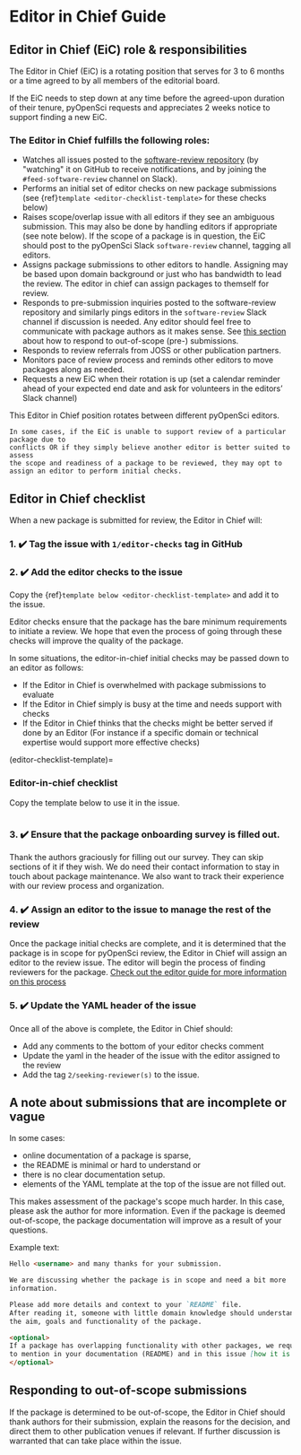 # Editor in Chief Guide

## Editor in Chief (EiC) role & responsibilities

The Editor in Chief (EiC) is a rotating position that serves 
for 3 to 6 months or a time agreed to by all members of the editorial 
board. 

If the EiC needs to step down at any time before the agreed-upon 
duration of their tenure, pyOpenSci requests and appreciates 2 weeks notice
to support finding a new EiC.

### The Editor in Chief fulfills the following roles:

- Watches all issues posted to the [software-review repository](https://github.com/pyOpenSci/software-review/issues) (by "watching" it on GitHub to receive notifications, and by joining the `#feed-software-review` channel on Slack).
- Performs an initial set of editor checks on new package submissions (see {ref}`template <editor-checklist-template>` for these checks below)
- Raises scope/overlap issue with all editors if they see an ambiguous submission. 
This may also be done by handling editors if appropriate (see note below). If 
the scope of a package is in question, the EiC should post to the pyOpenSci 
Slack `software-review` channel, tagging all editors.
- Assigns package submissions to other editors to handle. Assigning may be based upon domain background or just who has bandwidth to lead the review. The editor in chief can assign packages to themself for review.
- Responds to pre-submission inquiries posted to the software-review repository 
and similarly pings editors in the `software-review` Slack channel if discussion 
is needed. Any editor should feel free to communicate with package authors as it 
makes sense. See [this section](#responding-to-out-of-scope-submissions) about 
how to respond to out-of-scope (pre-) submissions.
- Responds to review referrals from JOSS or other publication partners.
- Monitors pace of review process and reminds other editors to move packages along as needed.
- Requests a new EiC when their rotation is up (set a calendar reminder ahead of your expected end date and ask for volunteers in the editors’ Slack channel)

This Editor in Chief position rotates between different pyOpenSci editors. 

```{note}
In some cases, if the EiC is unable to support review of a particular package due to 
conflicts OR if they simply believe another editor is better suited to assess 
the scope and readiness of a package to be reviewed, they may opt to assign an editor to perform initial checks.
```

## Editor in Chief checklist

When a new package is submitted for review, the Editor in Chief will:

### 1. ✔️ Tag the issue with `1/editor-checks` tag in GitHub

### 2. ✔️ Add the editor checks to the issue 

Copy the {ref}`template below <editor-checklist-template>` 
and add it to the issue. 

Editor checks ensure that the package has 
the bare minimum requirements to initiate a review.
We hope that even the process of going through these checks will 
improve the quality of the package. 

In some situations, the editor-in-chief initial checks may be passed down to an editor as follows:
 
* If the Editor in Chief is overwhelmed with package submissions to evaluate 
* If the Editor in Chief simply is busy at the time and needs support with checks 
* If the Editor in Chief thinks that the checks might be better served if done by an Editor 
(For instance if a specific domain or technical expertise would support more effective checks)

(editor-checklist-template)=
### Editor-in-chief checklist 

Copy the template below to use it in the issue.

```{include} ../appendices/editor-in-chief-checks.md
```

### 3. ✔️ Ensure that the package onboarding survey is filled out. 

Thank the authors graciously for filling out our survey. They can 
skip sections of it if they wish. We do need their contact 
information to stay in touch about package maintenance. We also 
want to track their experience with our review process and 
organization. 

### 4. ✔️ Assign an editor to the issue to manage the rest of the review

Once the package initial checks are complete, and it is determined that 
the package is in scope for pyOpenSci review, the Editor in Chief will assign an 
editor to the review issue. The editor will begin the process of finding reviewers 
for the package. [Check out the editor guide for more information on this process](editors-guide.md) 

### 5. ✔️ Update the YAML header of the issue 

Once all of the above is complete, the Editor in Chief should:
 
* Add any comments to the bottom of your editor checks comment
* Update the yaml in the header of the issue with the editor assigned to the review 
* Add the tag `2/seeking-reviewer(s)` to the issue.

## A note about submissions that are incomplete or vague

In some cases:

* online documentation of a package is sparse, 
* the README is minimal or hard to understand or 
* there is no clear documentation setup. 
* elements of the YAML template at the top of the issue are not filled out. 

This makes assessment of the package's scope much harder. 
In this case, please ask the author for more information. Even if the package is deemed
out-of-scope, the package documentation will improve as a result of your questions. 

Example text:

```markdown
Hello <username> and many thanks for your submission.

We are discussing whether the package is in scope and need a bit more 
information.

Please add more details and context to your `README` file.
After reading it, someone with little domain knowledge should understand 
the aim, goals and functionality of the package.

<optional>
If a package has overlapping functionality with other packages, we require you 
to mention in your documentation (README) and in this issue [how it is "best in class"](https://www.pyopensci.org/contributing-guide/about-peer-review/aims-and-scope.html?highlight=overlap#package-overlap). Could you add a more detailed comparison to the packages you mention in the README so we can evaluate?
</optional>

```

## Responding to out-of-scope submissions

If the package is determined to be out-of-scope, the Editor in Chief should 
thank authors for their submission, explain the reasons for the decision, and 
direct them to other publication venues if relevant. If further discussion is 
warranted that can take place within the issue. 